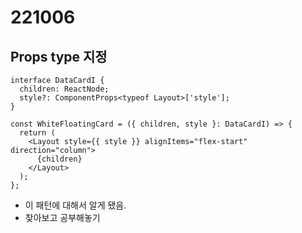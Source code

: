 # 221006

## Props type 지정

```TS
interface DataCardI {
  children: ReactNode;
  style?: ComponentProps<typeof Layout>['style'];
}

const WhiteFloatingCard = ({ children, style }: DataCardI) => {
  return (
    <Layout style={{ style }} alignItems="flex-start" direction="column">
      {children}
    </Layout>
  );
};
```

- 이 패턴에 대해서 알게 됐음.
- 찾아보고 공부해놓기
